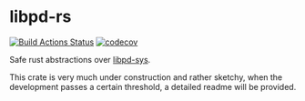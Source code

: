 # libpd-rs

[![Build Actions Status](https://github.com/alisomay/libpd-rs/actions/workflows/main.yml/badge.svg)](https://github.com/alisomay/libpd-rs/actions)
[![codecov](https://codecov.io/gh/alisomay/libpd-rs/branch/main/graph/badge.svg?token=R25IX6EWRD)](https://codecov.io/gh/alisomay/libpd-rs)

Safe rust abstractions over [libpd-sys](https://github.com/alisomay/libpd-sys).

This crate is very much under construction and rather sketchy, when the development passes a certain threshold, a detailed readme will be provided.
